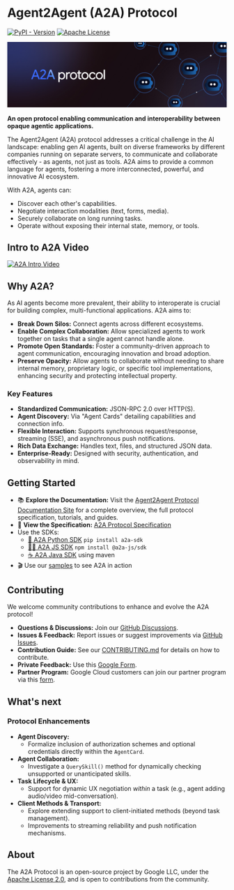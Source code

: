 # Agent2Agent (A2A) Protocol

[![PyPI - Version](https://img.shields.io/pypi/v/a2a-sdk)](https://pypi.org/project/a2a-sdk)
[![Apache License](https://img.shields.io/badge/License-Apache_2.0-blue.svg)](LICENSE)

![A2A Banner](docs/assets/a2a-banner.png)

**An open protocol enabling communication and interoperability between opaque agentic applications.**

The Agent2Agent (A2A) protocol addresses a critical challenge in the AI landscape: enabling gen AI agents, built on diverse frameworks by different companies running on separate servers, to communicate and collaborate effectively - as agents, not just as tools. A2A aims to provide a common language for agents, fostering a more interconnected, powerful, and innovative AI ecosystem.

With A2A, agents can:

- Discover each other's capabilities.
- Negotiate interaction modalities (text, forms, media).
- Securely collaborate on long running tasks.
- Operate without exposing their internal state, memory, or tools.

## Intro to A2A Video

[![A2A Intro Video](https://img.youtube.com/vi/Fbr_Solax1w/hqdefault.jpg)](https://goo.gle/a2a-video)

## Why A2A?

As AI agents become more prevalent, their ability to interoperate is crucial for building complex, multi-functional applications. A2A aims to:

- **Break Down Silos:** Connect agents across different ecosystems.
- **Enable Complex Collaboration:** Allow specialized agents to work together on tasks that a single agent cannot handle alone.
- **Promote Open Standards:** Foster a community-driven approach to agent communication, encouraging innovation and broad adoption.
- **Preserve Opacity:** Allow agents to collaborate without needing to share internal memory, proprietary logic, or specific tool implementations, enhancing security and protecting intellectual property.

### Key Features

- **Standardized Communication:** JSON-RPC 2.0 over HTTP(S).
- **Agent Discovery:** Via "Agent Cards" detailing capabilities and connection info.
- **Flexible Interaction:** Supports synchronous request/response, streaming (SSE), and asynchronous push notifications.
- **Rich Data Exchange:** Handles text, files, and structured JSON data.
- **Enterprise-Ready:** Designed with security, authentication, and observability in mind.

## Getting Started

- 📚 **Explore the Documentation:** Visit the [Agent2Agent Protocol Documentation Site](https://a2a-protocol.org) for a complete overview, the full protocol specification, tutorials, and guides.
- 📝 **View the Specification:** [A2A Protocol Specification](https://a2a-protocol.org/latest/specification/)
- Use the SDKs:
    - [🐍 A2A Python SDK](https://github.com/a2aproject/a2a-python) `pip install a2a-sdk`
    - [🧑‍💻 A2A JS SDK](https://github.com/a2aproject/a2a-js) `npm install @a2a-js/sdk`
    - [☕️ A2A Java SDK](https://github.com/a2aproject/a2a-java) using maven
- 🎬 Use our [samples](https://github.com/a2aproject/a2a-samples) to see A2A in action

## Contributing

We welcome community contributions to enhance and evolve the A2A protocol!

- **Questions & Discussions:** Join our [GitHub Discussions](https://github.com/a2aproject/A2A/discussions).
- **Issues & Feedback:** Report issues or suggest improvements via [GitHub Issues](https://github.com/a2aproject/A2A/issues).
- **Contribution Guide:** See our [CONTRIBUTING.md](CONTRIBUTING.md) for details on how to contribute.
- **Private Feedback:** Use this [Google Form](https://goo.gle/a2a-feedback).
- **Partner Program:** Google Cloud customers can join our partner program via this [form](https://goo.gle/a2a-partner).

## What's next

### Protocol Enhancements

- **Agent Discovery:**
    - Formalize inclusion of authorization schemes and optional credentials directly within the `AgentCard`.
- **Agent Collaboration:**
    - Investigate a `QuerySkill()` method for dynamically checking unsupported or unanticipated skills.
- **Task Lifecycle & UX:**
    - Support for dynamic UX negotiation _within_ a task (e.g., agent adding audio/video mid-conversation).
- **Client Methods & Transport:**
    - Explore extending support to client-initiated methods (beyond task management).
    - Improvements to streaming reliability and push notification mechanisms.

## About

The A2A Protocol is an open-source project by Google LLC, under the [Apache License 2.0](LICENSE), and is open to contributions from the community.
